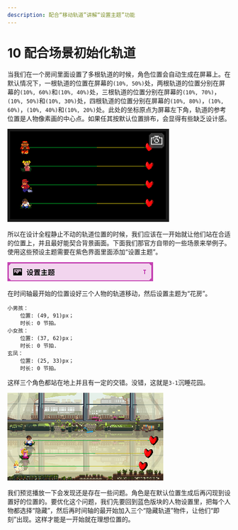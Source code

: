 ```yaml
---
description: 配合“移动轨道”讲解“设置主题”功能
---
```


# 10 配合场景初始化轨道

当我们在一个房间里面设置了多根轨道的时候，角色位置会自动生成在屏幕上。在默认情况下，一根轨道的位置在屏幕的`(10%, 50%)`处，两根轨道的位置分别在屏幕的`(10%, 60%)`和`(10%, 40%)`处，三根轨道的位置分别在屏幕的`(10%, 70%)`，`(10%, 50%)`和`(10%, 30%)`处，四根轨道的位置分别在屏幕的`(10%, 80%)`，`(10%, 60%)`，`(10%, 40%)`和`(10%, 20%)`处。此处的坐标原点为屏幕左下角，轨道的参考位置是人物像素画的中心点。如果任其按默认位置排布，会显得有些缺乏设计感。

![](.gitbook/assets/10-01.png)

所以在设计全程静止不动的轨道位置的时候，我们应该在一开始就让他们站在合适的位置上，并且最好能契合背景画面。下面我们那官方自带的一些场景来举例子。使用这些预设主题需要在紫色界面里面添加“设置主题”。

![](.gitbook/assets/10-02.png)

在时间轴最开始的位置设好三个人物的轨道移动，然后设置主题为“花房”。

```text
小男孩：
    位置: (49, 91)px；
    时长: 0 节拍。
小女孩：
    位置: (37, 62)px；
    时长: 0 节拍.
玄凤：
    位置: (25, 33)px；
    时长: 0 节拍。
```

这样三个角色都站在地上并且有一定的交错。没错，这就是`3-1`沉睡花园。

![](.gitbook/assets/10-03.png)

我们预览播放一下会发现还是存在一些问题。角色是在默认位置生成后再闪现到设置好的位置的。要优化这个问题，我们先要回到蓝色版块的人物设置里，把每个人物都选择“隐藏”，然后再时间轴的最开始加入三个“隐藏轨道”物件，让他们“即刻”出现。这样才能是一开始就在理想位置的。

